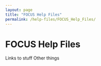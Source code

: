 ```yaml
---
layout: page
title: "FOCUS Help Files"
permalink: /help-files/FOCUS_Help_Files/
---
```


# FOCUS Help Files

Links to stuff
Other things
